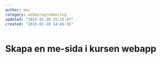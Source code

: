 ```yaml
---
author: mos
category: webbprogrammering
updated: "2015-01-28 15:15:47"
created: "2015-01-28 14:45:35"
...
```

Skapa en me-sida i kursen webapp
==================================

